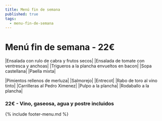 ```yaml
---
title: Menú fin de semana
published: true
tags:
  - menu-fin-de-semana
---
```


# Menú fin de semana - 22€

|Ensalada con rulo de cabra y frutos secos|
|Ensalada de tomate con ventresca y anchoas|
|Trigueros a la plancha envueltos en bacon|
|Sopa castellana|
|Paella mixta|

|Pimientos rellenos de merluza|
|Salmorejo|
|Entrecot|
|Rabo de toro al vino tinto|
|Carrilleras al Pedro Ximenez|
|Pulpo a la plancha|
|Rodaballo a la plancha|

### 22€ - Vino, gaseosa, agua y postre incluidos


{% include footer-menu.md %}
